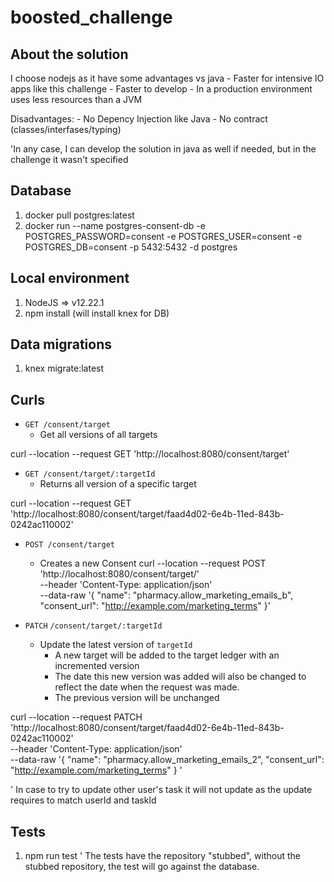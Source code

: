 # boosted_challenge

## About the solution
I choose nodejs as it have some advantages vs java
    - Faster for intensive IO apps like this challenge
    - Faster to develop
    - In a production environment uses less resources than a JVM

Disadvantages:
    - No Depency Injection like Java
    - No contract (classes/interfases/typing)

'In any case, I can develop the solution in java as well if needed, but in the challenge it wasn't specified

## Database
1. docker pull postgres:latest
2. docker run --name postgres-consent-db -e POSTGRES_PASSWORD=consent -e POSTGRES_USER=consent -e POSTGRES_DB=consent -p 5432:5432 -d postgres

## Local environment
1. NodeJS => v12.22.1
2. npm install (will install knex for DB)

## Data migrations
1. knex migrate:latest

## Curls

- `GET /consent/target`
    - Get all versions of all targets

curl --location --request GET 'http://localhost:8080/consent/target'

- `GET /consent/target/:targetId`
    - Returns all version of a specific target

curl --location --request GET 'http://localhost:8080/consent/target/faad4d02-6e4b-11ed-843b-0242ac110002'

- `POST /consent/target`
    - Creates a new Consent
curl --location --request POST 'http://localhost:8080/consent/target/' \
--header 'Content-Type: application/json' \
--data-raw '{
  "name": "pharmacy.allow_marketing_emails_b",
  "consent_url": "http://example.com/marketing_terms"
}'

- `PATCH` `/consent/target/:targetId`
    - Update the latest version of `targetId`
        - A new target will be added to the target ledger with an incremented version
        - The date this new version was added will also be changed to reflect the date when the request was made.
        - The previous version will be unchanged

 curl --location --request PATCH 'http://localhost:8080/consent/target/faad4d02-6e4b-11ed-843b-0242ac110002' \
--header 'Content-Type: application/json' \
--data-raw '{
  "name": "pharmacy.allow_marketing_emails_2",
  "consent_url": "http://example.com/marketing_terms"
}
'       

' In case to try to update other user's task it will not update as the update requires to match userId and taskId


## Tests
1. npm run test
' The tests have the repository "stubbed", without the stubbed repository, the test will go against the database.

